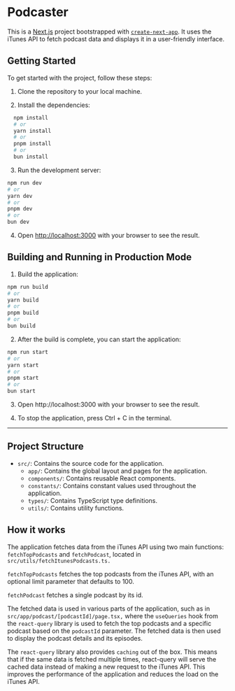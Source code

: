 # Podcaster

This is a [Next.js](https://nextjs.org/) project bootstrapped with [`create-next-app`](https://github.com/vercel/next.js/tree/canary/packages/create-next-app). It uses the iTunes API to fetch podcast data and displays it in a user-friendly interface.

## Getting Started

To get started with the project, follow these steps:

1. Clone the repository to your local machine.

2. Install the dependencies:

```bash
  npm install
  # or
  yarn install
  # or
  pnpm install
  # or
  bun install
```

3. Run the development server:

```bash
npm run dev
# or
yarn dev
# or
pnpm dev
# or
bun dev
```

4. Open [http://localhost:3000](http://localhost:3000) with your browser to see the result.
   
## Building and Running in Production Mode

1. Build the application:

```bash 
npm run build
# or
yarn build
# or
pnpm build
# or
bun build
```

2. After the build is complete, you can start the application:

```bash
npm run start
# or
yarn start
# or
pnpm start
# or
bun start
```

3. Open http://localhost:3000 with your browser to see the result.

4. To stop the application, press Ctrl + C in the terminal.

---

## Project Structure

- `src/`: Contains the source code for the application.
  - `app/`: Contains the global layout and pages for the application.
  - `components/`: Contains reusable React components.
  - `constants/`: Contains constant values used throughout the application.
  - `types/`: Contains TypeScript type definitions.
  - `utils/`: Contains utility functions.

## How it works

The application fetches data from the iTunes API using two main functions: `fetchTopPodcasts` and `fetchPodcast`, located in `src/utils/fetchItunesPodcasts.ts.`

`fetchTopPodcasts` fetches the top podcasts from the iTunes API, with an optional limit parameter that defaults to 100.

`fetchPodcast` fetches a single podcast by its id.

The fetched data is used in various parts of the application, such as in `src/app/podcast/[podcastId]/page.tsx,` where the `useQueries` hook from the `react-query` library is used to fetch the top podcasts and a specific podcast based on the `podcastId` parameter. The fetched data is then used to display the podcast details and its episodes.

The `react-query` library also provides `caching` out of the box. This means that if the same data is fetched multiple times, react-query will serve the cached data instead of making a new request to the iTunes API. This improves the performance of the application and reduces the load on the iTunes API.
